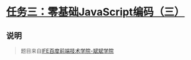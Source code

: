 # [任务三：零基础JavaScript编码（三）](https://mayfulq.github.io/ife2017/BinBin/task-3/index.html)
## 说明
>题目来自[IFE百度前端技术学院-斌斌学院](http://ife.baidu.com/course/detail/id/98)